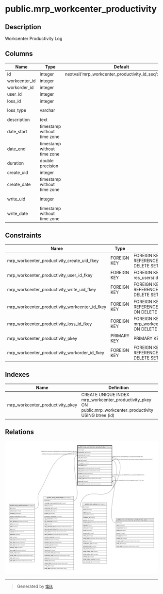 # public.mrp_workcenter_productivity

## Description

Workcenter Productivity Log

## Columns

| Name | Type | Default | Nullable | Children | Parents | Comment |
| ---- | ---- | ------- | -------- | -------- | ------- | ------- |
| id | integer | nextval('mrp_workcenter_productivity_id_seq'::regclass) | false |  |  |  |
| workcenter_id | integer |  | false |  | [public.mrp_workcenter](public.mrp_workcenter.md) | Work Center |
| workorder_id | integer |  | true |  | [public.mrp_workorder](public.mrp_workorder.md) | Work Order |
| user_id | integer |  | true |  | [public.res_users](public.res_users.md) | User |
| loss_id | integer |  | false |  | [public.mrp_workcenter_productivity_loss](public.mrp_workcenter_productivity_loss.md) | Loss Reason |
| loss_type | varchar |  | true |  |  | Effectiveness Category |
| description | text |  | true |  |  | Description |
| date_start | timestamp without time zone |  | false |  |  | Start Date |
| date_end | timestamp without time zone |  | true |  |  | End Date |
| duration | double precision |  | true |  |  | Duration |
| create_uid | integer |  | true |  | [public.res_users](public.res_users.md) | Created by |
| create_date | timestamp without time zone |  | true |  |  | Created on |
| write_uid | integer |  | true |  | [public.res_users](public.res_users.md) | Last Updated by |
| write_date | timestamp without time zone |  | true |  |  | Last Updated on |

## Constraints

| Name | Type | Definition |
| ---- | ---- | ---------- |
| mrp_workcenter_productivity_create_uid_fkey | FOREIGN KEY | FOREIGN KEY (create_uid) REFERENCES res_users(id) ON DELETE SET NULL |
| mrp_workcenter_productivity_user_id_fkey | FOREIGN KEY | FOREIGN KEY (user_id) REFERENCES res_users(id) ON DELETE SET NULL |
| mrp_workcenter_productivity_write_uid_fkey | FOREIGN KEY | FOREIGN KEY (write_uid) REFERENCES res_users(id) ON DELETE SET NULL |
| mrp_workcenter_productivity_workcenter_id_fkey | FOREIGN KEY | FOREIGN KEY (workcenter_id) REFERENCES mrp_workcenter(id) ON DELETE SET NULL |
| mrp_workcenter_productivity_loss_id_fkey | FOREIGN KEY | FOREIGN KEY (loss_id) REFERENCES mrp_workcenter_productivity_loss(id) ON DELETE RESTRICT |
| mrp_workcenter_productivity_pkey | PRIMARY KEY | PRIMARY KEY (id) |
| mrp_workcenter_productivity_workorder_id_fkey | FOREIGN KEY | FOREIGN KEY (workorder_id) REFERENCES mrp_workorder(id) ON DELETE SET NULL |

## Indexes

| Name | Definition |
| ---- | ---------- |
| mrp_workcenter_productivity_pkey | CREATE UNIQUE INDEX mrp_workcenter_productivity_pkey ON public.mrp_workcenter_productivity USING btree (id) |

## Relations

![er](public.mrp_workcenter_productivity.svg)

---

> Generated by [tbls](https://github.com/k1LoW/tbls)
